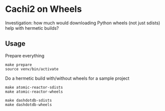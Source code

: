 # Cachi2 on Wheels

Investigation: how much would downloading Python wheels (not just sdists) help with
hermetic builds?

## Usage

Prepare everything

```shell
make prepare
source venv/bin/activate
```

Do a hermetic build with/without wheels for a sample project

```shell
make atomic-reactor-sdists
make atomic-reactor-wheels

make dashdotdb-sdists
make dashdotdb-wheels
```
